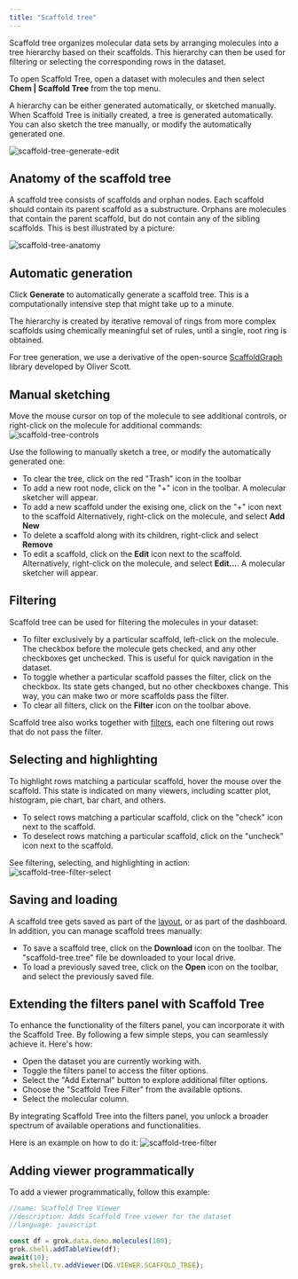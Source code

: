 ```yaml
---
title: "Scaffold tree"
---
```


Scaffold tree organizes molecular data sets by arranging molecules into
a tree hierarchy based on their scaffolds. This hierarchy can then be used
for filtering or selecting the corresponding rows in the dataset.

To open Scaffold Tree, open a dataset with molecules and then select **Chem | Scaffold Tree**
from the top menu.

A hierarchy can be either generated automatically, or sketched manually.
When Scaffold Tree is initially created, a tree is generated automatically. You can also
sketch the tree manually, or modify the automatically generated one.

![scaffold-tree-generate-edit](scaffold-tree-generate-edit.gif)

## Anatomy of the scaffold tree

A scaffold tree consists of scaffolds and orphan nodes.
Each scaffold should contain its parent scaffold as a substructure.
Orphans are molecules that contain the parent scaffold, but do not contain
any of the sibling scaffolds. This is best illustrated by a picture:

![scaffold-tree-anatomy](scaffold-tree-anatomy.png)

## Automatic generation

Click **Generate** to automatically generate a scaffold tree. This is a
computationally intensive step that might take up to a minute.

The hierarchy is created by iterative removal of rings from more complex scaffolds
using chemically meaningful set of rules, until a single, root ring is obtained.

For tree generation, we use a derivative of the open-source
[ScaffoldGraph](https://github.com/UCLCheminformatics/ScaffoldGraph) library
developed by Oliver Scott.

## Manual sketching

Move the mouse cursor on top of the molecule to see additional controls, or right-click
on the molecule for additional commands:
![scaffold-tree-controls](scaffold-tree-controls.png)

Use the following to manually sketch a tree, or modify the automatically generated one:

* To clear the tree, click on the red "Trash" icon in the toolbar
* To add a new root node, click on the "+" icon in the toolbar. A molecular sketcher will appear.
* To add a new scaffold under the exising one, click on the "+" icon next to the scaffold
  Alternatively, right-click on the molecule, and select **Add New**
* To delete a scaffold along with its children, right-click and select **Remove**
* To edit a scaffold, click on the **Edit** icon next to the scaffold.
  Alternatively, right-click on the molecule, and select **Edit...**. A molecular sketcher will appear.

## Filtering

Scaffold tree can be used for filtering the molecules in your dataset:

* To filter exclusively by a particular scaffold, left-click on the molecule. The checkbox
  before the molecule gets checked, and any other checkboxes get unchecked. This is useful
  for quick navigation in the dataset.
* To toggle whether a particular scaffold passes the filter, click on the checkbox.
  Its state gets changed, but no other checkboxes change. This way, you can make two
  or more scaffolds pass the filter.
* To clear all filters, click on the **Filter** icon on the toolbar above.

Scaffold tree also works together with [filters](../../../../../visualize/viewers/filters.md), each one
filtering out rows that do not pass the filter.

## Selecting and highlighting

To highlight rows matching a particular scaffold, hover the mouse over the scaffold. This state
is indicated on many viewers, including scatter plot, histogram, pie chart, bar chart, and others.

* To select rows matching a particular scaffold, click on the "check" icon next to the scaffold.
* To deselect rows matching a particular scaffold, click on the "uncheck" icon next to the scaffold.

See filtering, selecting, and highlighting in action:
![scaffold-tree-filter-select](scaffold-tree-filter-select.gif)

## Saving and loading

A scaffold tree gets saved as part of the [layout](../../../../../visualize/view-layout.md), or as part
of the dashboard. In addition, you can manage scaffold trees manually:

* To save a scaffold tree, click on the **Download** icon on the toolbar. The "scaffold-tree.tree"
  file be downloaded to your local drive.
* To load a previously saved tree, click on the **Open** icon on the toolbar, and select
  the previously saved file.

## Extending the filters panel with Scaffold Tree

To enhance the functionality of the filters panel, you can incorporate it with the Scaffold Tree. By following a few simple steps, you can seamlessly achieve it. Here's how:

* Open the dataset you are currently working with.
* Toggle the filters panel to access the filter options.
* Select the "Add External" button to explore additional filter options.
* Choose the "Scaffold Tree Filter" from the available options.
* Select the molecular column.

By integrating Scaffold Tree into the filters panel, you unlock a broader spectrum of available operations and functionalities.

Here is an example on how to do it:
![scaffold-tree-filter](scaffold-tree-filter.gif)

## Adding viewer programmatically

To add a viewer programmatically, follow this example:

```js
//name: Scaffold Tree Viewer
//description: Adds Scaffold Tree viewer for the dataset
//language: javascript

const df = grok.data.demo.molecules(100);
grok.shell.addTableView(df);
await(10);
grok.shell.tv.addViewer(DG.VIEWER.SCAFFOLD_TREE);
```
